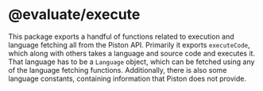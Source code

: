 # @evaluate/execute

This package exports a handful of functions related to execution and language fetching all from the Piston API. Primarily it exports `executeCode`, which along with others takes a language and source code and executes it. That language has to be a `Language` object, which can be fetched using any of the language fetching functions. Additionally, there is also some language constants, containing information that Piston does not provide.

